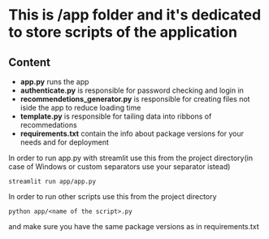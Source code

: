 # This is /app folder and it's dedicated to store scripts of the application
## Content
* **app.py** runs the app
* **authenticate.py** is responsible for password checking and login in 
* **recommendetions_generator.py** is responsible for creating files not iside the app to reduce loading time
* **template.py** is responsible for tailing data into ribbons of recommedations
* **requirements.txt** contain the info about package versions for your needs and for deployment


In order to run app.py with streamlit use this from the project directory(in case of Windows or custom separators use your separator istead)
```
streamlit run app/app.py
```
In order to run other scripts use this from the project directory
```
python app/<name of the script>.py
```

and make sure you have the same package versions as in requirements.txt
